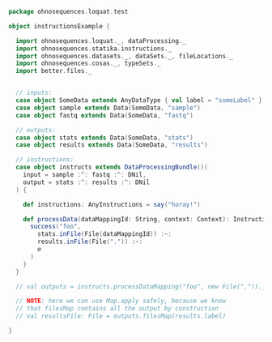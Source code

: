 
```scala
package ohnosequences.loquat.test

object instructionsExample {

  import ohnosequences.loquat._, dataProcessing._
  import ohnosequences.statika.instructions._
  import ohnosequences.datasets._, dataSets._, fileLocations._
  import ohnosequences.cosas._, typeSets._
  import better.files._


  // inputs:
  case object SomeData extends AnyDataType { val label = "someLabel" }
  case object sample extends Data(SomeData, "sample")
  case object fastq extends Data(SomeData, "fastq")

  // outputs:
  case object stats extends Data(SomeData, "stats")
  case object results extends Data(SomeData, "results")

  // instructions:
  case object instructs extends DataProcessingBundle()(
    input = sample :^: fastq :^: DNil,
    output = stats :^: results :^: DNil
  ) {

    def instructions: AnyInstructions = say("horay!")

    def processData(dataMappingId: String, context: Context): Instructions[OutputFiles] = {
      success("foo",
        stats.inFile(File(dataMappingId)) :~:
        results.inFile(File(".")) :~:
        ∅
      )
    }
  }

  // val outputs = instructs.processDataMapping("foo", new File("."))._2

  // NOTE: here we can use Map.apply safely, because we know
  // that filesMap contains all the output by construction
  // val resultsFile: File = outputs.filesMap(results.label)

}

```




[test/scala/ohnosequences/loquat/dataMappings.scala]: dataMappings.scala.md
[test/scala/ohnosequences/loquat/instructions.scala]: instructions.scala.md
[main/scala/ohnosequences/loquat/dataProcessing.scala]: ../../../../main/scala/ohnosequences/loquat/dataProcessing.scala.md
[main/scala/ohnosequences/loquat/workers.scala]: ../../../../main/scala/ohnosequences/loquat/workers.scala.md
[main/scala/ohnosequences/loquat/managers.scala]: ../../../../main/scala/ohnosequences/loquat/managers.scala.md
[main/scala/ohnosequences/loquat/daemons.scala]: ../../../../main/scala/ohnosequences/loquat/daemons.scala.md
[main/scala/ohnosequences/loquat/loquats.scala]: ../../../../main/scala/ohnosequences/loquat/loquats.scala.md
[main/scala/ohnosequences/loquat/utils.scala]: ../../../../main/scala/ohnosequences/loquat/utils.scala.md
[main/scala/ohnosequences/loquat/dataMappings.scala]: ../../../../main/scala/ohnosequences/loquat/dataMappings.scala.md
[main/scala/ohnosequences/loquat/configs.scala]: ../../../../main/scala/ohnosequences/loquat/configs.scala.md
